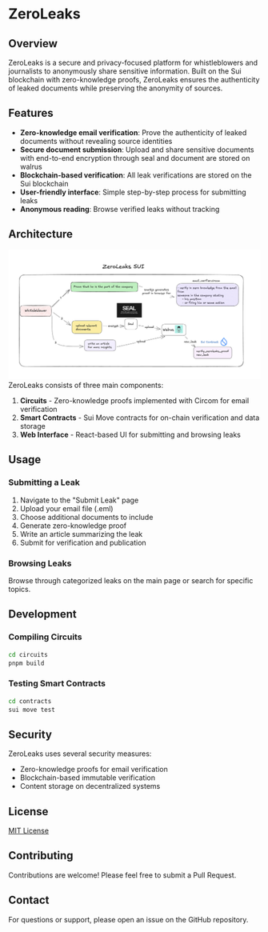 # ZeroLeaks

## Overview

ZeroLeaks is a secure and privacy-focused platform for whistleblowers and journalists to anonymously share sensitive information. Built on the Sui blockchain with zero-knowledge proofs, ZeroLeaks ensures the authenticity of leaked documents while preserving the anonymity of sources.

## Features

- **Zero-knowledge email verification**: Prove the authenticity of leaked documents without revealing source identities
- **Secure document submission**: Upload and share sensitive documents with end-to-end encryption through seal and document are stored on walrus
- **Blockchain-based verification**: All leak verifications are stored on the Sui blockchain
- **User-friendly interface**: Simple step-by-step process for submitting leaks
- **Anonymous reading**: Browse verified leaks without tracking

## Architecture

![ZeroLeaks Architecture](image.png)
ZeroLeaks consists of three main components:

1. **Circuits** - Zero-knowledge proofs implemented with Circom for email verification
2. **Smart Contracts** - Sui Move contracts for on-chain verification and data storage
3. **Web Interface** - React-based UI for submitting and browsing leaks

## Usage

### Submitting a Leak

1. Navigate to the "Submit Leak" page
2. Upload your email file (.eml)
3. Choose additional documents to include
4. Generate zero-knowledge proof
5. Write an article summarizing the leak
6. Submit for verification and publication

### Browsing Leaks

Browse through categorized leaks on the main page or search for specific topics.

## Development

### Compiling Circuits

```bash
cd circuits
pnpm build
```

### Testing Smart Contracts

```bash
cd contracts
sui move test
```

## Security

ZeroLeaks uses several security measures:

- Zero-knowledge proofs for email verification
- Blockchain-based immutable verification
- Content storage on decentralized systems

## License

[MIT License](LICENSE)

## Contributing

Contributions are welcome! Please feel free to submit a Pull Request.

## Contact

For questions or support, please open an issue on the GitHub repository.
